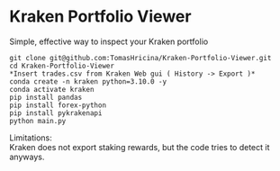 # Kraken Portfolio Viewer

Simple, effective way to inspect your Kraken portfolio

```
git clone git@github.com:TomasHricina/Kraken-Portfolio-Viewer.git   
cd Kraken-Portfolio-Viewer  
*Insert trades.csv from Kraken Web gui ( History -> Export )*
conda create -n kraken python=3.10.0 -y   
conda activate kraken   
pip install pandas    
pip install forex-python   
pip install pykrakenapi   
python main.py   
```

Limitations:   
Kraken does not export staking rewards, but the code tries to detect it anyways.    
